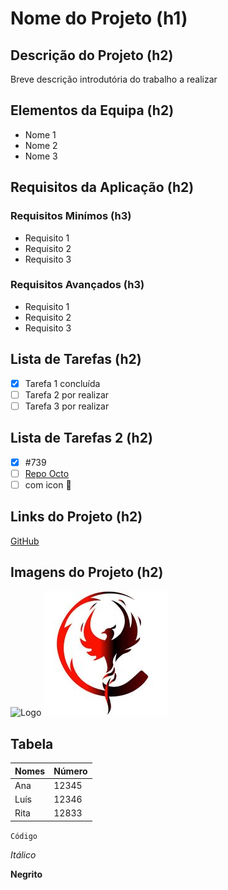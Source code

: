 # Nome do Projeto (h1)

## Descrição do Projeto (h2)
Breve descrição introdutória do trabalho a realizar

## Elementos da Equipa (h2)
* Nome 1
* Nome 2
* Nome 3

## Requisitos da Aplicação (h2)
### Requisitos Minímos (h3)
* Requisito 1
* Requisito 2
* Requisito 3

### Requisitos Avançados (h3)
* Requisito 1
* Requisito 2
* Requisito 3

## Lista de Tarefas (h2)
- [x] Tarefa 1 concluída
- [ ] Tarefa 2 por realizar
- [ ] Tarefa 3 por realizar

## Lista de Tarefas 2 (h2)
- [x] #739
- [ ] [Repo Octo](https://github.com/octo-org/octo-repo-go)
- [ ] com icon :tada:

## Links do Projeto (h2)
[GitHub](https://github.com/)

## Imagens do Projeto (h2)
![Logo](https://image.similarpng.com/very-thumbnail/2020/12/Lorem-ipsum-logo-design-on-transparent-PNG.png)
![Logo2](imagens/fenix.jpg)

## Tabela
Nomes | Número
-- | --
Ana | 12345
Luís | 12346
Rita | 12833

`Código`

*Itálico*

**Negrito**
